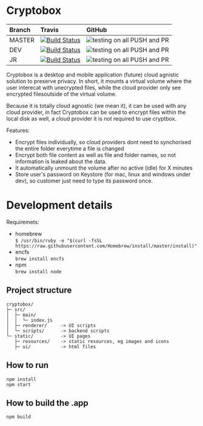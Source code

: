 # Cryptobox


| Branch        | Travis           | GitHub  |
| :------------- |:-------------|:-----|
| MASTER        |[![Build Status](https://travis-ci.org/bnh6/cryptobox.svg?branch=master)](https://travis-ci.org/bnh6/cryptobox)| ![testing on all PUSH and PR](https://github.com/bnh6/cryptobox/workflows/testing%20on%20all%20PUSH%20and%20PR/badge.svg?branch=master) |
| DEV           |[![Build Status](https://travis-ci.org/bnh6/cryptobox.svg?branch=dev)](https://travis-ci.org/bnh6/cryptobox)      |   ![testing on all PUSH and PR](https://github.com/bnh6/cryptobox/workflows/testing%20on%20all%20PUSH%20and%20PR/badge.svg?branch=dev)|
| JR        |[![Build Status](https://travis-ci.org/bnh6/cryptobox.svg?branch=travis)](https://travis-ci.org/bnh6/cryptobox)      |    ![testing on all PUSH and PR](https://github.com/bnh6/cryptobox/workflows/testing%20on%20all%20PUSH%20and%20PR/badge.svg?branch=travis) |

Cryptobox is a desktop and mobile application (future) cloud agnistic solution to preserve privacy. In short, it mounts a virtual volume where the user interecat with unecrypted files, while the cloud provider only see encrypted filesoutside of the virtual volume. 

Because it is totally cloud agnostic (we mean it), it can be used with any cloud provider, in fact Cryptobox can be used to encrypt files within the local disk as well, a cloud provider it is not required to use cryptbox.


Features:
 - Encrypt files individually, so cloud providers dont need to synchorised the entire folder everytime a file is changed
 - Encrypt both file content as well as file and folder names, so not information is leaked about the data.
 - It automatically unmount the volume after no active (idle) for X minutes
 - Store user's password on Keystore (for mac, linux and windows under dev), so customer just need to type its password once.


# Development details
Requiremets:
 - homebrew \
    `$ /usr/bin/ruby -e "$(curl -fsSL https://raw.githubusercontent.com/Homebrew/install/master/install)"`
 - encfs \
    `brew install encfs`
 - npm  \
    `brew install node`


## Project structure
```
cryptobox/
├─ src/
│  ├─ main/
│  │  └─ index.js
│  ├─ renderer/     -> UI scripts 
│  └─ scripts/      -> backend scripts
└─ static/          -> UI pages
   ├─ resources/    -> static resources, eg images and icons
   ├─ ui/           -> html files

```

## How to run
```
npm install
npm start
```

## How to build the .app
```
npm build
```
